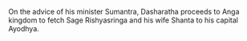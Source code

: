 On the advice of his minister Sumantra, Dasharatha proceeds to Anga kingdom to fetch Sage Rishyasringa and his wife Shanta to his capital Ayodhya.

